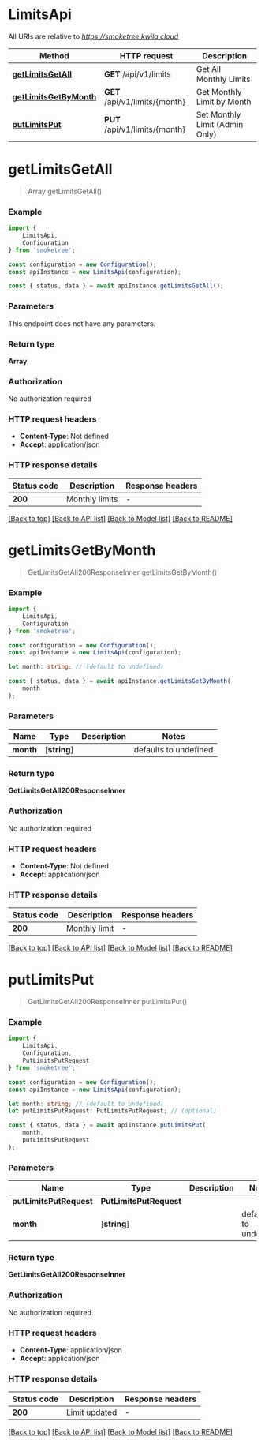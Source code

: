 # LimitsApi

All URIs are relative to *https://smoketree.kwila.cloud*

|Method | HTTP request | Description|
|------------- | ------------- | -------------|
|[**getLimitsGetAll**](#getlimitsgetall) | **GET** /api/v1/limits | Get All Monthly Limits|
|[**getLimitsGetByMonth**](#getlimitsgetbymonth) | **GET** /api/v1/limits/{month} | Get Monthly Limit by Month|
|[**putLimitsPut**](#putlimitsput) | **PUT** /api/v1/limits/{month} | Set Monthly Limit (Admin Only)|

# **getLimitsGetAll**
> Array<GetLimitsGetAll200ResponseInner> getLimitsGetAll()


### Example

```typescript
import {
    LimitsApi,
    Configuration
} from 'smoketree';

const configuration = new Configuration();
const apiInstance = new LimitsApi(configuration);

const { status, data } = await apiInstance.getLimitsGetAll();
```

### Parameters
This endpoint does not have any parameters.


### Return type

**Array<GetLimitsGetAll200ResponseInner>**

### Authorization

No authorization required

### HTTP request headers

 - **Content-Type**: Not defined
 - **Accept**: application/json


### HTTP response details
| Status code | Description | Response headers |
|-------------|-------------|------------------|
|**200** | Monthly limits |  -  |

[[Back to top]](#) [[Back to API list]](../README.md#documentation-for-api-endpoints) [[Back to Model list]](../README.md#documentation-for-models) [[Back to README]](../README.md)

# **getLimitsGetByMonth**
> GetLimitsGetAll200ResponseInner getLimitsGetByMonth()


### Example

```typescript
import {
    LimitsApi,
    Configuration
} from 'smoketree';

const configuration = new Configuration();
const apiInstance = new LimitsApi(configuration);

let month: string; // (default to undefined)

const { status, data } = await apiInstance.getLimitsGetByMonth(
    month
);
```

### Parameters

|Name | Type | Description  | Notes|
|------------- | ------------- | ------------- | -------------|
| **month** | [**string**] |  | defaults to undefined|


### Return type

**GetLimitsGetAll200ResponseInner**

### Authorization

No authorization required

### HTTP request headers

 - **Content-Type**: Not defined
 - **Accept**: application/json


### HTTP response details
| Status code | Description | Response headers |
|-------------|-------------|------------------|
|**200** | Monthly limit |  -  |

[[Back to top]](#) [[Back to API list]](../README.md#documentation-for-api-endpoints) [[Back to Model list]](../README.md#documentation-for-models) [[Back to README]](../README.md)

# **putLimitsPut**
> GetLimitsGetAll200ResponseInner putLimitsPut()


### Example

```typescript
import {
    LimitsApi,
    Configuration,
    PutLimitsPutRequest
} from 'smoketree';

const configuration = new Configuration();
const apiInstance = new LimitsApi(configuration);

let month: string; // (default to undefined)
let putLimitsPutRequest: PutLimitsPutRequest; // (optional)

const { status, data } = await apiInstance.putLimitsPut(
    month,
    putLimitsPutRequest
);
```

### Parameters

|Name | Type | Description  | Notes|
|------------- | ------------- | ------------- | -------------|
| **putLimitsPutRequest** | **PutLimitsPutRequest**|  | |
| **month** | [**string**] |  | defaults to undefined|


### Return type

**GetLimitsGetAll200ResponseInner**

### Authorization

No authorization required

### HTTP request headers

 - **Content-Type**: application/json
 - **Accept**: application/json


### HTTP response details
| Status code | Description | Response headers |
|-------------|-------------|------------------|
|**200** | Limit updated |  -  |

[[Back to top]](#) [[Back to API list]](../README.md#documentation-for-api-endpoints) [[Back to Model list]](../README.md#documentation-for-models) [[Back to README]](../README.md)

